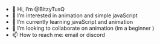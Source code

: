- 👋 Hi, I’m @BitzyTusQ
- 👀 I’m interested in animation and simple javaScript
- 🌱 I’m currently learning javaScript and animation
- 💞️ I’m looking to collaborate on animation (im a beginner )
- 📫 How to reach me: email or discord

<!---
BitzyTusQ/BitzyTusQ is a ✨ special ✨ repository because its `README.md` (this file) appears on your GitHub profile.
You can click the Preview link to take a look at your changes.
--->
